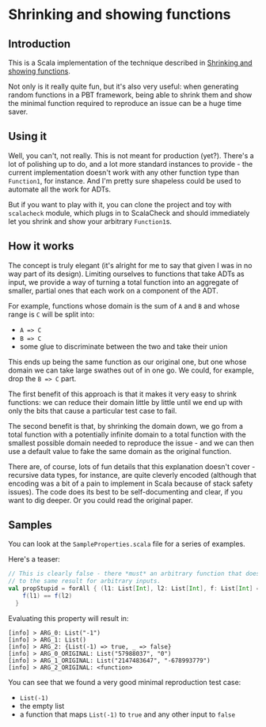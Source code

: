 # Shrinking and showing functions

## Introduction

This is a Scala implementation of the technique described in [Shrinking and showing functions](https://dl.acm.org/doi/abs/10.1145/2364506.2364516).

Not only is it really quite fun, but it's also very useful: when generating random functions in a PBT framework, being able to shrink them and show the minimal function required to reproduce an issue can be a huge time saver.

## Using it

Well, you can't, not really. This is not meant for production (yet?). There's a lot of polishing up to do, and a lot more standard instances to provide - the current implementation doesn't work with any other function type than `Function1`, for instance. And I'm pretty sure shapeless could be used to automate all the work for ADTs.

But if you want to play with it, you can clone the project and toy with `scalacheck` module, which plugs in to ScalaCheck and should immediately let you shrink and show your arbitrary `Function1`s.

## How it works

The concept is truly elegant (it's alright for me to say that given I was in no way part of its design). Limiting ourselves to functions that take ADTs as input, we provide a way of turning a total function into an aggregate of smaller, partial ones that each work on a component of the ADT.

For example, functions whose domain is the sum of `A` and `B` and whose range is `C` will be split into:
- `A => C`
- `B => C`
- some glue to discriminate between the two and take their union

This ends up being the same function as our original one, but one whose domain we can take large swathes out of in one go. We could, for example, drop the `B => C` part.

The first benefit of this approach is that it makes it very easy to shrink functions: we can reduce their domain little by little until we end up with only the bits that cause a particular test case to fail.

The second benefit is that, by shrinking the domain down, we go from a total function with a potentially infinite domain to a total function with the smallest possible domain needed to reproduce the issue - and we can then use a default value to fake the same domain as the original function.

There are, of course, lots of fun details that this explanation doesn't cover - recursive data types, for instance, are quite cleverly encoded (although that encoding was a bit of a pain to implement in Scala because of stack safety issues). The code does its best to be self-documenting and clear, if you want to dig deeper. Or you could read the original paper.

## Samples

You can look at the `SampleProperties.scala` file for a series of examples.

Here's a teaser:

```scala
// This is clearly false - there *must* an arbitrary function that doesn't evaluate
// to the same result for arbitrary inputs.
val propStupid = forAll { (l1: List[Int], l2: List[Int], f: List[Int] => Boolean) =>
    f(l1) == f(l2)
  }
```

Evaluating this property will result in:
```
[info] > ARG_0: List("-1")
[info] > ARG_1: List()
[info] > ARG_2: {List(-1) => true, _ => false}
[info] > ARG_0_ORIGINAL: List("57988037", "0")
[info] > ARG_1_ORIGINAL: List("2147483647", "-678993779")
[info] > ARG_2_ORIGINAL: <function>
```

You can see that we found a very good minimal reproduction test case:
- `List(-1)`
- the empty list
- a function that maps `List(-1)` to `true` and any other input to `false`
